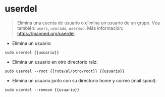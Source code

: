 # userdel

> Elimina una cuenta de usuario o elimina un usuario de un grupo.
> Vea también: `users`, `useradd`, `usermod`.
> Más información: <https://manned.org/userdel>.

- Elimina un usuario:

`sudo userdel {{usuario}}`

- Elimina un usuario en otro directorio raíz:

`sudo userdel --root {{ruta/al/otro/root}} {{usuario}}`

- Elimina un usuario junto con su directorio home y correo (mail spool):

`sudo userdel --remove {{usuario}}`

